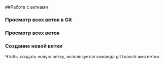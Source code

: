 ##Работа с ветками

### Просмотр всех веток в Git

### Просмотр всех веток

### Создание новой ветки

Чтобы создать новую ветку, используется команда git branch имя ветки
